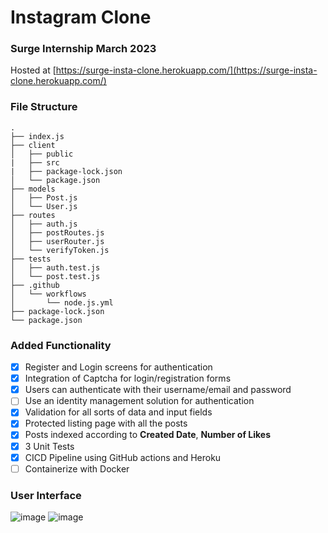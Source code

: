 # Instagram Clone
### Surge Internship March 2023

Hosted at [https://surge-insta-clone.herokuapp.com/](https://surge-insta-clone.herokuapp.com/)

### File Structure
```
.
├── index.js
├── client
│   ├── public
|   ├── src
|   ├── package-lock.json
│   └── package.json
├── models
│   ├── Post.js
│   └── User.js
├── routes
│   ├── auth.js
│   ├── postRoutes.js
│   ├── userRouter.js
│   └── verifyToken.js
├── tests
│   ├── auth.test.js
│   └── post.test.js
├── .github
│   └── workflows
│       └── node.js.yml
├── package-lock.json
└── package.json
```

### Added Functionality
- [x] Register and Login screens for authentication
- [X] Integration of Captcha for login/registration forms
- [x] Users can authenticate with their username/email and password
- [ ] Use an identity management solution for authentication
- [x] Validation for all sorts of data and input fields
- [x] Protected listing page with all the posts
- [x] Posts indexed according to **Created Date**, **Number of Likes**
- [x] 3 Unit Tests
- [x] CICD Pipeline using GitHub actions and Heroku
- [ ] Containerize with Docker

### User Interface
![image](https://user-images.githubusercontent.com/65882072/216810097-b4715282-bb1f-4a9a-8859-44b1cf5b26d5.png)
![image](https://user-images.githubusercontent.com/65882072/216810114-6dd11a7f-4a74-49a3-820b-d62dc54fa74d.png)
